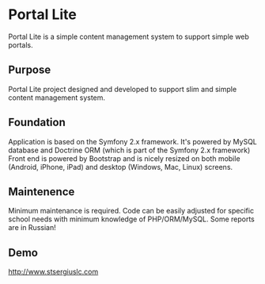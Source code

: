# Portal Lite
Portal Lite is a simple content management system to support simple web portals.

## Purpose

Portal Lite project designed and developed to support slim and simple content management system. 

## Foundation

Application is based on the Symfony 2.x framework.
It's powered by MySQL database and Doctrine ORM (which is part of the Symfony 2.x framework)
Front end is powered by Bootstrap and is nicely resized on both mobile (Android, iPhone, iPad) and desktop (Windows, Mac, Linux) screens.

## Maintenence

Minimum maintenance is required. Code can be easily adjusted for specific school needs with minimum knowledge of PHP/ORM/MySQL.
Some reports are in Russian!

## Demo

http://www.stsergiuslc.com
